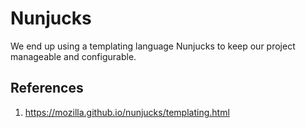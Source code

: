 # Nunjucks

We end up using a templating language Nunjucks to keep our project manageable and configurable.

## References
1. https://mozilla.github.io/nunjucks/templating.html
